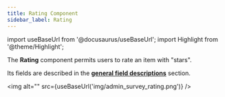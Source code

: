 ```yaml
---
title: Rating Component
sidebar_label: Rating
---
```

import useBaseUrl from '@docusaurus/useBaseUrl';
import Highlight from '@theme/Highlight';

The **Rating** component permits users to rate an item with "stars".

Its fields are described in the [**general field descriptions**](/docs/documentation/admin/survey/survey_overview/#field-descriptions) section.

<img alt="" src={useBaseUrl('img/admin_survey_rating.png')} />
